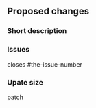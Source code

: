 ## Proposed changes
### Short description

### Issues

closes #the-issue-number

### Upate size
patch